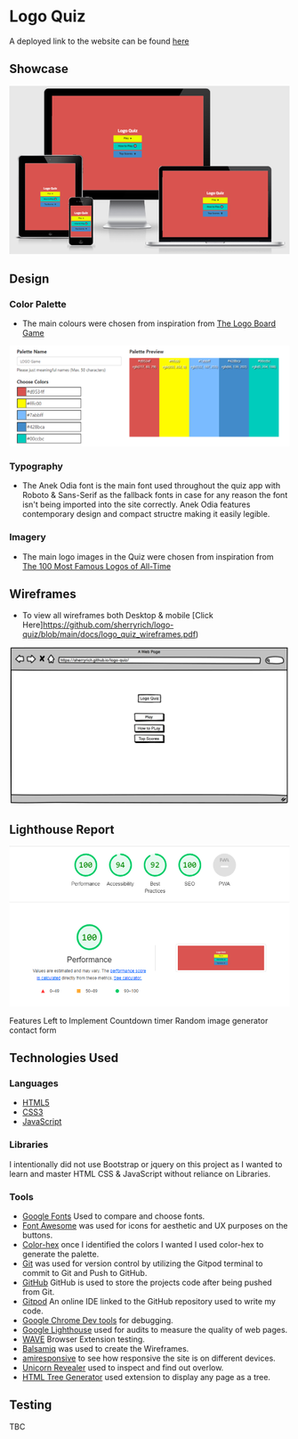 # Logo Quiz

A deployed link to the website can be found [here](https://sherryrich.github.io/logo-quiz/)

## Showcase
![Preview](https://github.com/sherryrich/logo-quiz/blob/main/docs/logo_quiz_showcase.png)


## Design

### Color Palette
* The main colours were chosen from inspiration from [The Logo Board Game](https://www.drumondpark.com/logo)

![Preview](https://github.com/sherryrich/logo-quiz/blob/main/docs/Logo_quiz_color_palette.png)

### Typography
* The Anek Odia font is the main font used throughout the quiz app with Roboto & Sans-Serif as the fallback fonts in case for any reason the font isn't being imported into the site correctly. Anek Odia features contemporary design and compact structre making it easily legible.

### Imagery
* The main logo images in the Quiz were chosen from inspiration from [The 100 Most Famous Logos of All-Time](https://inkbotdesign.com/100-famous-logos/)

## Wireframes

* To view all wireframes both Desktop & mobile [Click Here]https://github.com/sherryrich/logo-quiz/blob/main/docs/logo_quiz_wireframes.pdf)

![Preview](https://github.com/sherryrich/logo-quiz/blob/main/docs/logo_quiz_wireframe_homepage.PNG)

## Lighthouse Report
![Preview](https://github.com/sherryrich/logo-quiz/blob/main/docs/logo_quiz_lighthouse_report.PNG)


Features Left to Implement
Countdown timer
Random image generator
contact form

## Technologies Used

### Languages
* [HTML5](https://developer.mozilla.org/en-US/docs/Web/HTML)
* [CSS3](https://developer.mozilla.org/en-US/docs/Web/CSS)
* [JavaScript](https://www.javascript.com/)

### Libraries
I intentionally did not use Bootstrap or jquery on this project as I wanted to learn and master HTML CSS & JavaScript without reliance on Libraries.

### Tools
* [Google Fonts](https://fonts.google.com/) Used to compare and choose fonts.
* [Font Awesome](https://fontawesome.com/) was used for icons for aesthetic and UX purposes on the buttons.
* [Color-hex](https://www.color-hex.com/color-palette/8987) once I identified the colors I wanted I used color-hex to generate the palette.
* [Git](https://git-scm.com/) was used for version control by utilizing the Gitpod terminal to commit to Git and Push to GitHub.
* [GitHub](https://github.com/) GitHub is used to store the projects code after being pushed from Git.
* [Gitpod](https://www.gitpod.io/) An online IDE linked to the GitHub repository used to write my code.
* [Google Chrome Dev tools](https://developer.chrome.com/docs/devtools/) for debugging.
* [Google Lighthouse](https://developers.google.com/web/tools/lighthouse) used for audits to measure the quality of web pages.
* [WAVE](https://wave.webaim.org/extension/) Browser Extension testing.
* [Balsamiq](https://balsamiq.com/) was used to create the Wireframes.
* [amiresponsive](http://ami.responsivedesign.is/) to see how responsive the site is on different devices.
* [Unicorn Revealer](https://chrome.google.com/webstore/detail/unicorn-revealer/lmlkphhdlngaicolpmaakfmhplagoaln?hl=en-GB) used to inspect and find out overlow.
* [HTML Tree Generator](https://chrome.google.com/webstore/detail/html-tree-generator/dlbbmhhaadfnbbdnjalilhdakfmiffeg) used extension to display any page as a tree.

## Testing
TBC